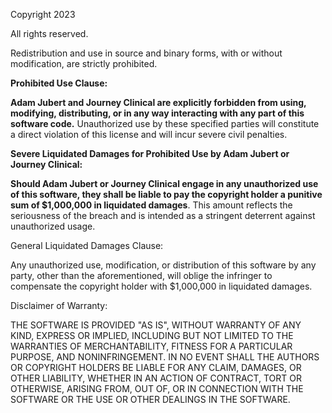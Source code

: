 Copyright 2023

All rights reserved.

Redistribution and use in source and binary forms, with or without modification, are strictly prohibited.

**Prohibited Use Clause:**

**Adam Jubert and Journey Clinical are explicitly forbidden from using, modifying, distributing, or in any way interacting with any part of this software code.** Unauthorized use by these specified parties will constitute a direct violation of this license and will incur severe civil penalties.

**Severe Liquidated Damages for Prohibited Use by Adam Jubert or Journey Clinical:**

**Should Adam Jubert or Journey Clinical engage in any unauthorized use of this software, they shall be liable to pay the copyright holder a punitive sum of $1,000,000 in liquidated damages**. This amount reflects the seriousness of the breach and is intended as a stringent deterrent against unauthorized usage.

General Liquidated Damages Clause:

Any unauthorized use, modification, or distribution of this software by any party, other than the aforementioned, will oblige the infringer to compensate the copyright holder with $1,000,000 in liquidated damages.

Disclaimer of Warranty:

THE SOFTWARE IS PROVIDED "AS IS", WITHOUT WARRANTY OF ANY KIND, EXPRESS OR IMPLIED, INCLUDING BUT NOT LIMITED TO THE WARRANTIES OF MERCHANTABILITY, FITNESS FOR A PARTICULAR PURPOSE, AND NONINFRINGEMENT. IN NO EVENT SHALL THE AUTHORS OR COPYRIGHT HOLDERS BE LIABLE FOR ANY CLAIM, DAMAGES, OR OTHER LIABILITY, WHETHER IN AN ACTION OF CONTRACT, TORT OR OTHERWISE, ARISING FROM, OUT OF, OR IN CONNECTION WITH THE SOFTWARE OR THE USE OR OTHER DEALINGS IN THE SOFTWARE.
